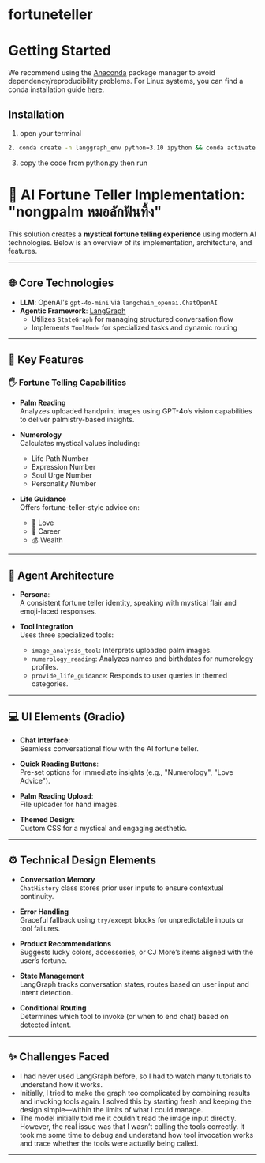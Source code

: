 # fortuneteller

# Getting Started

We recommend using the [Anaconda](https://www.anaconda.com/) package manager to avoid dependency/reproducibility problems. For Linux systems, you can find a conda installation guide [here](https://docs.anaconda.com/free/anaconda/install/linux/).

## Installation

1. open your terminal
```bash
2. conda create -n langgraph_env python=3.10 ipython && conda activate langgraph_env && pip install langgraph langchain langchain_openai langchain_community python-dotenv chromadb langchain_chroma gradio
```
3. copy the code from python.py then run

# 🔮 AI Fortune Teller Implementation: "nongpalm หมอลักฟันทิ้ง"

This solution creates a **mystical fortune telling experience** using modern AI technologies. Below is an overview of its implementation, architecture, and features.

---

## 🌐 Core Technologies

- **LLM**: OpenAI's `gpt-4o-mini` via `langchain_openai.ChatOpenAI`
- **Agentic Framework**: [LangGraph](https://docs.langchain.com/langgraph/)
  - Utilizes `StateGraph` for managing structured conversation flow
  - Implements `ToolNode` for specialized tasks and dynamic routing

---

## 🔑 Key Features

### 🖐️ Fortune Telling Capabilities

- **Palm Reading**  
  Analyzes uploaded handprint images using GPT-4o’s vision capabilities to deliver palmistry-based insights.

- **Numerology**  
  Calculates mystical values including:
  - Life Path Number
  - Expression Number
  - Soul Urge Number
  - Personality Number

- **Life Guidance**  
  Offers fortune-teller-style advice on:
  - 💖 Love
  - 💼 Career
  - 💰 Wealth

---

## 🧠 Agent Architecture

- **Persona**:  
  A consistent fortune teller identity, speaking with mystical flair and emoji-laced responses.

- **Tool Integration**  
  Uses three specialized tools:
  - `image_analysis_tool`: Interprets uploaded palm images.
  - `numerology_reading`: Analyzes names and birthdates for numerology profiles.
  - `provide_life_guidance`: Responds to user queries in themed categories.

---

## 💻 UI Elements (Gradio)

- **Chat Interface**:  
  Seamless conversational flow with the AI fortune teller.

- **Quick Reading Buttons**:  
  Pre-set options for immediate insights (e.g., "Numerology", "Love Advice").

- **Palm Reading Upload**:  
  File uploader for hand images.

- **Themed Design**:  
  Custom CSS for a mystical and engaging aesthetic.

---

## ⚙️ Technical Design Elements

- **Conversation Memory**  
  `ChatHistory` class stores prior user inputs to ensure contextual continuity.

- **Error Handling**  
  Graceful fallback using `try/except` blocks for unpredictable inputs or tool failures.

- **Product Recommendations**  
  Suggests lucky colors, accessories, or CJ More’s items aligned with the user’s fortune.

- **State Management**  
  LangGraph tracks conversation states, routes based on user input and intent detection.

- **Conditional Routing**  
  Determines which tool to invoke (or when to end chat) based on detected intent.

---
## ✨ Challenges Faced

- I had never used LangGraph before, so I had to watch many tutorials to understand how it works.
- Initially, I tried to make the graph too complicated by combining results and invoking tools again. I solved this by starting fresh and keeping the design simple—within the limits of what I could manage.
- The model initially told me it couldn't read the image input directly. However, the real issue was that I wasn’t calling the tools correctly. It took me some time to debug and understand how tool invocation works and trace whether the tools were actually being called.




---

